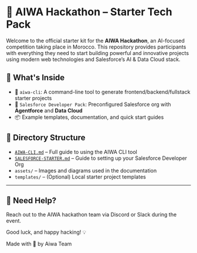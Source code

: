 # 🎯 AIWA Hackathon – Starter Tech Pack

Welcome to the official starter kit for the **AIWA Hackathon**, an AI-focused competition taking place in Morocco. This repository provides participants with everything they need to start building powerful and innovative projects using modern web technologies and Salesforce’s AI & Data Cloud stack.

## 🧰 What's Inside

- 🚀 `aiwa-cli`: A command-line tool to generate frontend/backend/fullstack starter projects
- 🧠 `Salesforce Developer Pack`: Preconfigured Salesforce org with **Agentforce** and **Data Cloud**
- 📦 Example templates, documentation, and quick start guides

## 📂 Directory Structure

- [`AIWA-CLI.md`](./Aiwa-Cli.md) – Full guide to using the AIWA CLI tool
- [`SALESFORCE-STARTER.md`](./Salesforce-Starter.md) – Guide to setting up your Salesforce Developer Org
- `assets/` – Images and diagrams used in the documentation
- `templates/` – (Optional) Local starter project templates

---

## 💬 Need Help?

Reach out to the AIWA hackathon team via Discord or Slack during the event.

Good luck, and happy hacking! 💡

Made with 💙 by Aiwa Team